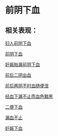 # 前阴下血## 相关表现：[妇人前阴下血](https://zuoye.gmzyh.com/search?key=妇人前阴下血)[前阴下血](https://zuoye.gmzyh.com/search?key=前阴下血)[妊娠胎漏前阴下血](https://zuoye.gmzyh.com/search?key=妊娠胎漏前阴下血)[前后二阴出血](https://zuoye.gmzyh.com/search?key=前后二阴出血)[前后两阴不时血随便泄](https://zuoye.gmzyh.com/search?key=前后两阴不时血随便泄)[经血下漏不止而血色黯黑](https://zuoye.gmzyh.com/search?key=经血下漏不止而血色黯黑)[二便下血](https://zuoye.gmzyh.com/search?key=二便下血)[漏血不止](https://zuoye.gmzyh.com/search?key=漏血不止)[妊娠下血](https://zuoye.gmzyh.com/search?key=妊娠下血)